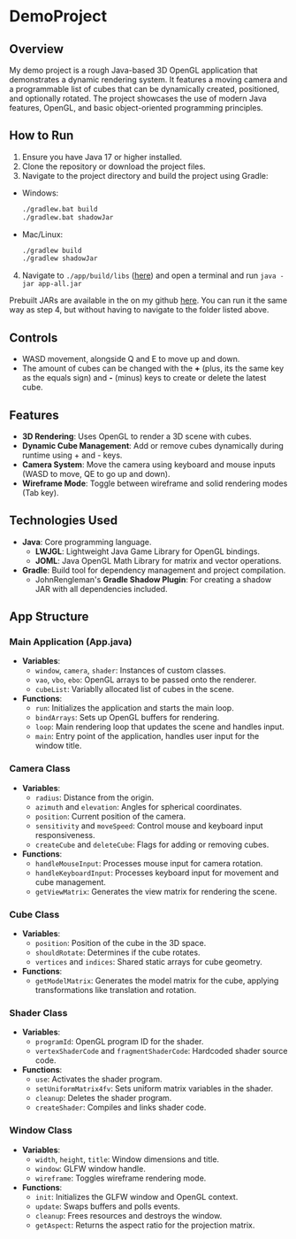 # DemoProject

## Overview
My demo project is a rough Java-based 3D OpenGL application that demonstrates a dynamic rendering system. It features a moving camera and a programmable list of cubes that can be dynamically created, positioned, and optionally rotated. The project showcases the use of modern Java features, OpenGL, and basic object-oriented programming principles.

## How to Run
1. Ensure you have Java 17 or higher installed.
2. Clone the repository or download the project files.
3. Navigate to the project directory and build the project using Gradle:
  - Windows:
    ```sh
    ./gradlew.bat build
    ./gradlew.bat shadowJar
    ```
   - Mac/Linux:
     ```sh
     ./gradlew build
     ./gradlew shadowJar
     ```
4. Navigate to `./app/build/libs` ([here](./app/build/libs/)) and open a terminal and run `java -jar app-all.jar`

Prebuilt JARs are available in the on my github [here](https://github.com/ka-iden/DemoProject/releases/latest). You can run it the same way as step 4, but without having to navigate to the folder listed above.

## Controls
- WASD movement, alongside Q and E to move up and down.
- The amount of cubes can be changed with the **+** (plus, its the same key as the equals sign) and **-** (minus) keys to create or delete the latest cube.

## Features
- **3D Rendering**: Uses OpenGL to render a 3D scene with cubes.
- **Dynamic Cube Management**: Add or remove cubes dynamically during runtime using + and - keys.
- **Camera System**: Move the camera using keyboard and mouse inputs (WASD to move, QE to go up and down).
- **Wireframe Mode**: Toggle between wireframe and solid rendering modes (Tab key).

## Technologies Used
- **Java**: Core programming language.
  - **LWJGL**: Lightweight Java Game Library for OpenGL bindings.
  - **JOML**: Java OpenGL Math Library for matrix and vector operations.
- **Gradle**: Build tool for dependency management and project compilation.
  - JohnRengleman's **Gradle Shadow Plugin**: For creating a shadow JAR with all dependencies included.

## App Structure
### **Main Application (App.java)**
- **Variables**:
  - `window`, `camera`, `shader`: Instances of custom classes.
  - `vao`, `vbo`, `ebo`: OpenGL arrays to be passed onto the renderer.
  - `cubeList`: Variablly allocated list of cubes in the scene.
- **Functions**:
  - `run`: Initializes the application and starts the main loop.
  - `bindArrays`: Sets up OpenGL buffers for rendering.
  - `loop`: Main rendering loop that updates the scene and handles input.
  - `main`: Entry point of the application, handles user input for the window title.
### **Camera Class**
- **Variables**:
  - `radius`: Distance from the origin.
  - `azimuth` and `elevation`: Angles for spherical coordinates.
  - `position`: Current position of the camera.
  - `sensitivity` and `moveSpeed`: Control mouse and keyboard input responsiveness.
  - `createCube` and `deleteCube`: Flags for adding or removing cubes.
- **Functions**:
  - `handleMouseInput`: Processes mouse input for camera rotation.
  - `handleKeyboardInput`: Processes keyboard input for movement and cube management.
  - `getViewMatrix`: Generates the view matrix for rendering the scene.
### **Cube Class**
- **Variables**:
  - `position`: Position of the cube in the 3D space.
  - `shouldRotate`: Determines if the cube rotates.
  - `vertices` and `indices`: Shared static arrays for cube geometry.
- **Functions**:
  - `getModelMatrix`: Generates the model matrix for the cube, applying transformations like translation and rotation.
### **Shader Class**
- **Variables**:
  - `programId`: OpenGL program ID for the shader.
  - `vertexShaderCode` and `fragmentShaderCode`: Hardcoded shader source code.
- **Functions**:
  - `use`: Activates the shader program.
  - `setUniformMatrix4fv`: Sets uniform matrix variables in the shader.
  - `cleanup`: Deletes the shader program.
  - `createShader`: Compiles and links shader code.
### **Window Class**
- **Variables**:
  - `width`, `height`, `title`: Window dimensions and title.
  - `window`: GLFW window handle.
  - `wireframe`: Toggles wireframe rendering mode.
- **Functions**:
  - `init`: Initializes the GLFW window and OpenGL context.
  - `update`: Swaps buffers and polls events.
  - `cleanup`: Frees resources and destroys the window.
  - `getAspect`: Returns the aspect ratio for the projection matrix.